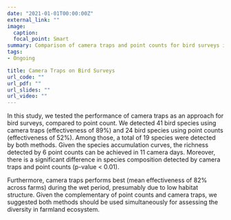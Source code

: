 ```yaml
---
date: "2021-01-01T00:00:00Z"
external_link: ""
image:
  caption: 
  focal_point: Smart
summary: Comparison of camera traps and point counts for bird surveys in farmland
tags:
- Ongoing

title: Camera Traps on Bird Surveys
url_code: ""
url_pdf: ""
url_slides: ""
url_video: ""
---
```


In this study, we tested the performance of camera traps as an approach for bird surveys, compared to point count. We detected 41 bird species using camera traps (effectiveness of 89%) and 24 bird species using point counts (effectiveness of 52%). Among those, a total of 19 species were detected by both methods. Given the species accumulation curves, the richness detected by 6 point counts can be achieved in 11 camera days. Moreover, there is a significant difference in species composition detected by camera traps and point counts (p-value < 0.01).

Furthermore, camera traps performs best (mean effectiveness of 82% across farms) during the wet period, presumably due to low habitat structure. Given the complementary of point counts and camera traps, we suggested both methods should be used simultaneously for assessing the diversity in farmland ecosystem.

